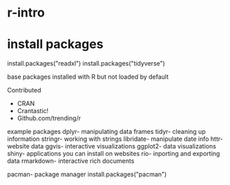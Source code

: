 # r-intro

# install packages 
install.packages("readxl")
install.packages("tidyverse")

base packages
installed with R but not loaded by default

Contributed
 - CRAN
 - Crantastic!
 - Github.com/trending/r
 
example packages
 dplyr- manipulating data frames
 tidyr- cleaning up information
 stringr- working with strings
 libridate- manipulate date info
 httr- website data
 ggvis- interactive visualizations
 ggplot2- data visualizations
 shiny- applications you can install on websites
 rio- inporting and exporting data
 rmarkdown- interactive rich documents
 
 pacman- package manager
 install.packages("pacman")
